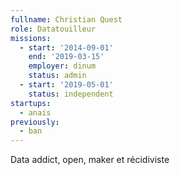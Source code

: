 ```yaml
---
fullname: Christian Quest
role: Datatouilleur
missions:
  - start: '2014-09-01'
    end: '2019-03-15'
    employer: dinum
    status: admin
  - start: '2019-05-01'
    status: independent
startups:
  - anais
previously:
  - ban
---
```


Data addict, open, maker et récidiviste
